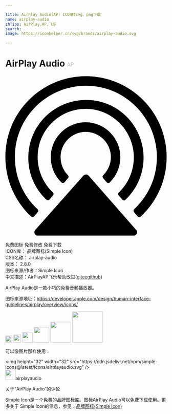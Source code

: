 ```yaml
---

title: AirPlay Audio(AP) ICON转svg、png下载
name: airplay-audio
zhTips: AirPlay,AP,飞乐
search: 
image: https://iconhelper.cn/svg/brands/airplay-audio.svg

---
```


# AirPlay Audio  <small style="font-size: 60%;font-weight: 100">AP</small>

<div id="svg" class="svg-wrap">
<svg role="img" xmlns="http://www.w3.org/2000/svg" viewBox="0 0 24 24"><title>AirPlay Audio icon</title><path d="M11.9082.1836c-2.8774.0227-5.7566 1.0743-8.045 3.1719-4.8816 4.4748-5.1662 12.0812-.6913 16.9629.2034.244.4473.4473.6914.6914.122.0813.2861.083.4082-.0391l.5293-.6113c.122-.122.122-.3252 0-.4473C.5293 15.9661.2438 9.254 4.2305 4.9824 8.2172.711 14.8887.4274 19.1602 4.4141c4.2714 3.9867 4.555 10.6562.5683 14.9277-.2034.2034-.365.4076-.5683.5703-.122.122-.122.3252 0 .4473l.5293.6113c.122.122.3252.1204.4472.039 4.8817-4.5155 5.1663-12.0811.6914-16.9628-2.3989-2.5934-5.6588-3.889-8.9199-3.8633zm.3867 3.5176C10.0982 3.63 7.8715 4.3932 6.1426 6c-3.4579 3.2138-3.661 8.6242-.4473 12.082.122.122.2435.2842.4063.4063.122.122.3252.122.4472 0l.5293-.6094c.122-.122.122-.3252 0-.4473-1.4238-1.3424-2.2773-3.2547-2.2773-5.248 0-3.946 3.2122-7.1602 7.1582-7.1602 3.946 0 7.1601 3.2532 7.1601 7.1993 0 1.9526-.8144 3.8665-2.2382 5.209-.122.122-.122.3252 0 .4472l.5293.6094c.122.122.3252.163.4472.041 3.4579-3.2545 3.622-8.6652.4082-12.123-1.6069-1.729-3.774-2.634-5.9707-2.7051zm-.2656 3.3164c-1.3221-.0204-2.654.4662-3.6914 1.4629-2.0747 1.9933-2.1145 5.2475-.1211 7.3222l.121.123c.1221.1221.3253.1221.4474 0l.5293-.6112c.122-.122.122-.3253 0-.4473-.6916-.6916-1.0977-1.6666-1.0977-2.6836a3.732 3.732 0 013.7422-3.7422 3.732 3.732 0 013.7422 3.7422c0 1.017-.4064 1.9513-1.1387 2.6836-.122.122-.122.3252 0 .4473l.5293.6113c.122.122.3252.122.4473 0 2.034-1.9934 2.1164-5.2476.123-7.3223-.9967-1.0373-2.3107-1.5656-3.6328-1.586zm.0059 7.7441c-.1373-.005-.2803.0448-.4024.1465l-.039.041-7.1602 8.0547c-.1627.2034-.1624.488.041.6914.0814.0814.2019.123.2832.123h14.3613c.2441 0 .4883-.2035.4883-.4882 0-.122-.0397-.2448-.121-.3262l-7.0801-8.0547c-.1018-.122-.2338-.1824-.3711-.1875Z"/></svg>
</div>
<detail full-name='airplay-audio'></detail>

<div class="detail-page">
<p>
<span><span class="badge-success badge">免费图标</span> <span class="badge-success badge">免费修改</span>  <span class="badge-success badge">免费下载</span> </span>
<br/>
<span>
ICON库：
<span class="badge-secondary badge">品牌图标(Simple Icon)</span> 
</span>
<br/>
<span>
CSS名称：
<span class="badge-secondary badge">airplay-audio</span> 
</span>

<br/>
<span>
版本：
<span class="badge-secondary badge">2.8.0</span> 
</span>
<br/>
<span>图标来源/作者：<span class="badge-light badge">Simple Icon</span></span> 
<br/>
<span class="zh-detail">中文描述：<span class="badge-primary badge">AirPlay</span><span class="badge-primary badge">AP</span><span class="badge-primary badge">飞乐</span><span class="help-link"><span>帮助改进</span>(<a href="https://gitee.com/liuwave/icon-helper/edit/master/json/brands/airplay-audio.json" target="_blank" rel="noopener noreferrer">gitee</a><a href="https://github.com/liuwave/icon-helper/edit/master/json/brands/airplay-audio.json" target="_blank" rel="noopener noreferrer">github</a></span>)</span><br/>
</p>
</div><div class="description description alert alert-light"><p>AirPlay Audio是一款小巧的免费音频播放器。</p><p>图标来源地址：<a href="https://developer.apple.com/design/human-interface-guidelines/airplay/overview/icons/" target="_blank" rel="noopener noreferrer">https://developer.apple.com/design/human-interface-guidelines/airplay/overview/icons/</a></p></div>
<div class="alert alert-dark">
<img height="21" width="21" src="https://cdn.jsdelivr.net/npm/simple-icons@latest/icons/airplayaudio.svg" />
<img height="24" width="24" src="https://cdn.jsdelivr.net/npm/simple-icons@latest/icons/airplayaudio.svg" />
<img height="32" width="32" src="https://cdn.jsdelivr.net/npm/simple-icons@latest/icons/airplayaudio.svg" />
<img height="48" width="48" src="https://cdn.jsdelivr.net/npm/simple-icons@latest/icons/airplayaudio.svg" />
<img height="64" width="64" src="https://cdn.jsdelivr.net/npm/simple-icons@latest/icons/airplayaudio.svg" />
<img height="96" width="96" src="https://cdn.jsdelivr.net/npm/simple-icons@latest/icons/airplayaudio.svg" />

</div>
<div>
  <p>可以像图片那样使用：    
  </p>
  <div class="alert alert-primary" style="font-size: 14px">
    &lt;img height="32" width="32" src="https://cdn.jsdelivr.net/npm/simple-icons@latest/icons/airplayaudio.svg" /&gt;
    <copy-btn content='<img height="32" width="32" src="https://cdn.jsdelivr.net/npm/simple-icons@latest/icons/airplayaudio.svg" />'></copy-btn>
  </div>
  <div class="alert alert-secondary">
    <img height="32" width="32" src="https://cdn.jsdelivr.net/npm/simple-icons@latest/icons/airplayaudio.svg" />airplayaudio
    <copy-btn content="airplayaudio" btn-title="复制图标名称"></copy-btn>
  </div>
</div>

<Vssue title="关于“AirPlay Audio”的评论" >关于“AirPlay Audio”的评论</Vssue>


<div><p>Simple Icon是一个免费的品牌图标库。图标AirPlay Audio可以免费下载使用。更多关于  Simple Icon的信息，参见：<a target="_blank" href="https://iconhelper.cn/brands.html">品牌图标(Simple Icon)</a>
</p></div>
